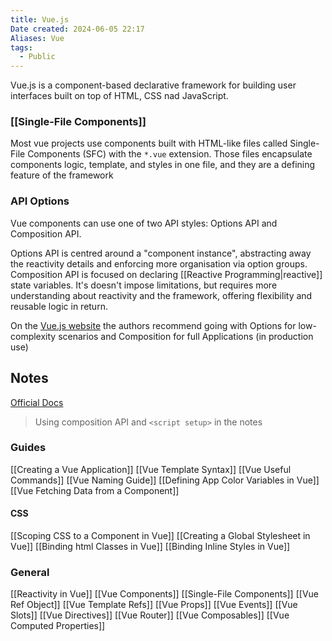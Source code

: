 ```yaml
---
title: Vue.js
Date created: 2024-06-05 22:17
Aliases: Vue
tags: 
  - Public
---
```


Vue.js is a component-based declarative framework for building user interfaces built on top of HTML, CSS nad JavaScript.

### [[Single-File Components]]
Most vue projects use components built with HTML-like files called Single-File Components (SFC) with the `*.vue` extension. Those files encapsulate components logic, template, and styles in one file, and they are a defining feature of the framework

### API Options
Vue components can use one of two API styles: Options API and Composition API. 

Options API is centred around a "component instance", abstracting away the reactivity details and enforcing more organisation via option groups. 
Composition API is focused on declaring [[Reactive Programming|reactive]] state variables. It's doesn't impose limitations, but requires more understanding about reactivity and the framework, offering flexibility and reusable logic in return.

On the [Vue.js website](https://vuejs.org/guide/) the authors recommend going with Options for low-complexity scenarios and Composition for full Applications (in production use)

## Notes
[Official Docs](https://vuejs.org/guide/)

>Using composition API and `<script setup>` in the notes
### Guides
[[Creating a Vue Application]]
[[Vue Template Syntax]]
[[Vue Useful Commands]]
[[Vue Naming Guide]]
[[Defining App Color Variables in Vue]]
[[Vue Fetching Data from a Component]]
#### CSS
[[Scoping CSS to a Component in Vue]]
[[Creating a Global Stylesheet in Vue]]
[[Binding html Classes in Vue]]
[[Binding Inline Styles in Vue]] 

### General
[[Reactivity in Vue]]
[[Vue Components]]
[[Single-File Components]]
[[Vue Ref Object]]
[[Vue Template Refs]]
[[Vue Props]]
[[Vue Events]]
[[Vue Slots]]
[[Vue Directives]]
[[Vue Router]]
[[Vue Composables]]
[[Vue Computed Properties]]